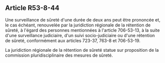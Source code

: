 Article R53-8-44
----
Une surveillance de sûreté d'une durée de deux ans peut être prononcée et, le
cas échéant, renouvelée par la juridiction régionale de la rétention de sûreté,
à l'égard des personnes mentionnées à l'article 706-53-13, à la suite d'une
surveillance judiciaire, d'un suivi socio-judiciaire ou d'une rétention de
sûreté, conformément aux articles 723-37, 763-8 et 706-53-19.

La juridiction régionale de la rétention de sûreté statue sur proposition de la
commission pluridisciplinaire des mesures de sûreté.
